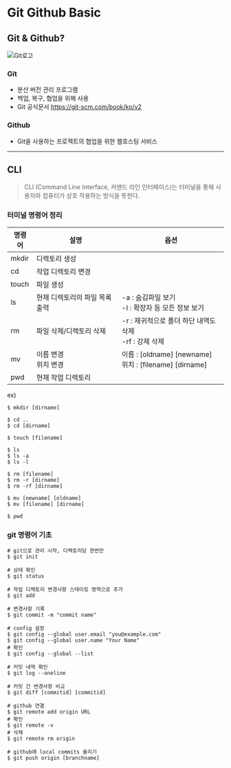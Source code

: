 # **Git Github Basic**

## Git & Github?

![Git로고](https://user-images.githubusercontent.com/49775540/168756716-68f9aebb-380f-4897-8141-78d8403f6113.png)

### Git

- 분산 버전 관리 프로그램
- 백업, 복구, 협업을 위해 사용
- Git 공식문서 https://git-scm.com/book/ko/v2

### Github

- Git을 사용하는 프로젝트의 협업을 위한 웹호스팅 서비스

---

## CLI

> CLI (Command Line Interface, 커맨드 라인 인터페이스)는 터미널을 통해 사용자와 컴퓨터가 상호 작용하는 방식을 뜻한다.

### 터미널 명령어 정리

|명령어|설명|옵션|
|---|---|---|
|mkdir|디렉토리 생성||
|cd|작업 디렉토리 변경||
|touch|파일 생성||
|ls|현재 디렉토리의 파일 목록 출력|-a : 숨김파일 보기<br> -l : 확장자 등 모든 정보 보기|
|rm|파일 삭제/디렉토리 삭제|-r : 재귀적으로 폴더 하단 내역도 삭제<br> -rf : 강제 삭제|
|mv|이름 변경<br> 위치 변경|이름 : [oldname] [newname] <br>위치 : [filename] [dirname]|
|pwd|현재 작업 디렉토리||

ex)
```git bash
$ mkdir [dirname]

$ cd ..
$ cd [dirname]

$ touch [filename]

$ ls
$ ls -a
$ ls -l

$ rm [filename]
$ rm -r [dirname]
$ rm -rf [dirname]

$ mv [newname] [oldname]
$ mv [filename] [dirname]

$ pwd
```

### git 명령어 기초
```git bash
# git으로 관리 시작, 디렉토리당 한번만
$ git init 

# 상태 확인
$ git status

# 작업 디렉토리 변경사항 스테이징 영역으로 추가
$ git add 

# 변경사항 기록
$ git commit -m "commit name"

# config 설정
$ git config --global user.email "you@example.com"
$ git config --global user.name "Your Name"
# 확인
$ git config --global --list

# 커밋 내역 확인
$ git log --oneline

# 커밋 간 변경사항 비교
$ git diff [commitid] [commitid]

# github 연결
$ git remote add origin URL
# 확인
$ git remote -v
# 삭제
$ git remote rm origin

# github에 local commits 올리기
$ git push origin [branchname]
```